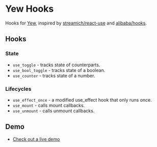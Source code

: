 # Yew Hooks

Hooks for [Yew](https://github.com/yewstack/yew), inspired by [streamich/react-use](https://github.com/streamich/react-use) and [alibaba/hooks](https://github.com/alibaba/hooks).

## Hooks

### State

- `use_toggle` - tracks state of counterparts.
- `use_bool_toggle` - tracks state of a boolean.
- `use_counter` -  tracks state of a number.

### Lifecycles

- `use_effect_once` - a modified use_effect hook that only runs once.
- `use_mount` - calls mount callbacks.
- `use_unmount` - calls unmount callbacks.

## Demo

- [Check out a live demo](https://jetli.github.io/yew-hooks/)
